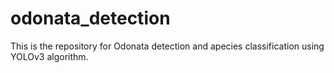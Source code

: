 # odonata_detection
This is the repository for Odonata detection and apecies classification using YOLOv3 algorithm.
